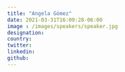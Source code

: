 ```yaml
---
title: "Angela Gómez"
date: 2021-03-31T16:09:28-06:00
image : /images/speakers/speaker.jpg
designation: 
country: 
twitter: 
linkedin: 
github: 
---
```


